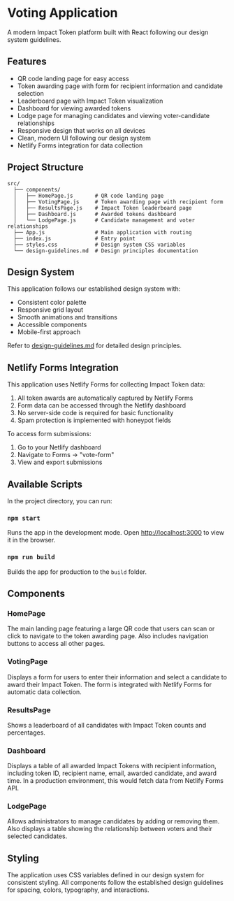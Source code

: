 # Voting Application

A modern Impact Token platform built with React following our design system guidelines.

## Features

- QR code landing page for easy access
- Token awarding page with form for recipient information and candidate selection
- Leaderboard page with Impact Token visualization
- Dashboard for viewing awarded tokens
- Lodge page for managing candidates and viewing voter-candidate relationships
- Responsive design that works on all devices
- Clean, modern UI following our design system
- Netlify Forms integration for data collection

## Project Structure

```
src/
  ├── components/
  │   ├── HomePage.js       # QR code landing page
  │   ├── VotingPage.js     # Token awarding page with recipient form
  │   ├── ResultsPage.js    # Impact Token leaderboard page
  │   ├── Dashboard.js      # Awarded tokens dashboard
  │   └── LodgePage.js      # Candidate management and voter relationships
  ├── App.js                # Main application with routing
  ├── index.js              # Entry point
  ├── styles.css            # Design system CSS variables
  └── design-guidelines.md  # Design principles documentation
```

## Design System

This application follows our established design system with:

- Consistent color palette
- Responsive grid layout
- Smooth animations and transitions
- Accessible components
- Mobile-first approach

Refer to [design-guidelines.md](src/design-guidelines.md) for detailed design principles.

## Netlify Forms Integration

This application uses Netlify Forms for collecting Impact Token data:

1. All token awards are automatically captured by Netlify Forms
2. Form data can be accessed through the Netlify dashboard
3. No server-side code is required for basic functionality
4. Spam protection is implemented with honeypot fields

To access form submissions:
1. Go to your Netlify dashboard
2. Navigate to Forms → "vote-form"
3. View and export submissions

## Available Scripts

In the project directory, you can run:

### `npm start`

Runs the app in the development mode.
Open [http://localhost:3000](http://localhost:3000) to view it in the browser.

### `npm run build`

Builds the app for production to the `build` folder.

## Components

### HomePage
The main landing page featuring a large QR code that users can scan or click to navigate to the token awarding page. Also includes navigation buttons to access all other pages.

### VotingPage
Displays a form for users to enter their information and select a candidate to award their Impact Token. The form is integrated with Netlify Forms for automatic data collection.

### ResultsPage
Shows a leaderboard of all candidates with Impact Token counts and percentages.

### Dashboard
Displays a table of all awarded Impact Tokens with recipient information, including token ID, recipient name, email, awarded candidate, and award time. In a production environment, this would fetch data from Netlify Forms API.

### LodgePage
Allows administrators to manage candidates by adding or removing them. Also displays a table showing the relationship between voters and their selected candidates.

## Styling

The application uses CSS variables defined in our design system for consistent styling. All components follow the established design guidelines for spacing, colors, typography, and interactions.